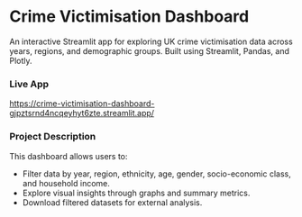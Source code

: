# Crime Victimisation Dashboard

An interactive Streamlit app for exploring UK crime victimisation data across years, regions, and demographic groups. Built using Streamlit, Pandas, and Plotly.

### Live App

https://crime-victimisation-dashboard-gjpztsrnd4ncqeyhyt6zte.streamlit.app/ 

### Project Description 

This dashboard allows users to:
- Filter data by year, region, ethnicity, age, gender, socio-economic class, and household income.
- Explore visual insights through graphs and summary metrics.
- Download filtered datasets for external analysis.
